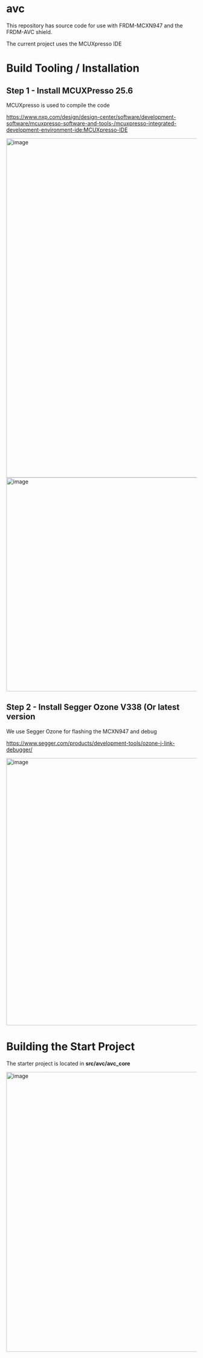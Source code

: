 # avc

This repository has source code for use with FRDM-MCXN947 and the FRDM-AVC shield.

The current project uses the MCUXpresso IDE 


# Build Tooling / Installation

## Step 1 - Install MCUXPresso 25.6

MCUXpresso is used to compile the code

https://www.nxp.com/design/design-center/software/development-software/mcuxpresso-software-and-tools-/mcuxpresso-integrated-development-environment-ide:MCUXpresso-IDE

<img width="1459" height="895" alt="image" src="https://github.com/user-attachments/assets/9d01a824-0c80-4f60-8aaa-8c75d9a6ea1c" />

<img width="1525" height="564" alt="image" src="https://github.com/user-attachments/assets/ecff09ee-9258-4509-b66d-6084d930b79e" />

## Step 2 - Install Segger Ozone V338  (Or latest version

We use Segger Ozone for flashing the MCXN947 and debug

https://www.segger.com/products/development-tools/ozone-j-link-debugger/

<img width="2023" height="705" alt="image" src="https://github.com/user-attachments/assets/a4a8d28b-8518-40eb-8f88-f648009a0af2" />


# Building the Start Project

The starter project is located in **src/avc/avc_core**

<img width="1134" height="738" alt="image" src="https://github.com/user-attachments/assets/8a6c15cb-3d05-4fbb-95c0-f6978d66cd22" />


